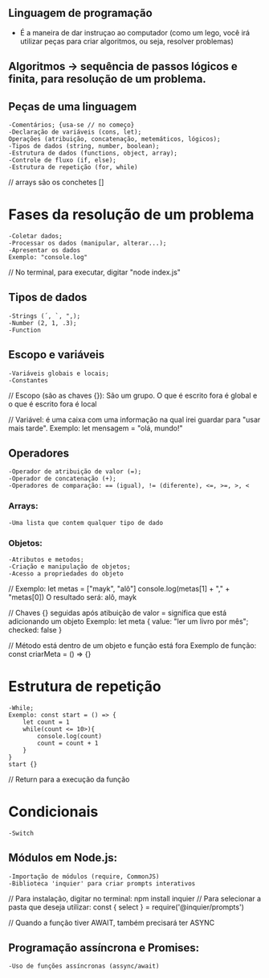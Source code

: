 ## Linguagem de programação
 - É a maneira de dar instruçao ao computador (como um lego, você irá utilizar peças para criar algoritmos, ou seja, resolver problemas)


## Algoritmos -> sequência de passos lógicos e finita, para resolução de um problema.

## Peças de uma linguagem
    -Comentários; {usa-se // no começo}
    -Declaração de variáveis (cons, let);
    Operações (atribuição, concatenação, metemáticos, lógicos);
    -Tipos de dados (string, number, boolean);
    -Estrutura de dados (functions, object, array);
    -Controle de fluxo (if, else);
    -Estrutura de repetição (for, while)

// arrays são os conchetes []

# Fases da resolução de um problema
    -Coletar dados;
    -Processar os dados (manipular, alterar...);
    -Apresentar os dados
    Exemplo: "console.log"

// No terminal, para executar, digitar "node index.js"


## Tipos de dados
    -Strings (´, `, ",);
    -Number (2, 1, .3);
    -Function

## Escopo e variáveis
    -Variáveis globais e locais;
    -Constantes

// Escopo (são as chaves {}): São um grupo. O que é escrito fora é global e o que é escrito fora é local

// Variável: é uma caixa com uma informação na qual irei guardar para "usar mais tarde". Exemplo: let mensagem = "olá, mundo!"

## Operadores
    -Operador de atribuição de valor (=);
    -Operador de concatenação (+);
    -Operadores de comparação: == (igual), != (diferente), <=, >=, >, <

### Arrays:
    -Uma lista que contem qualquer tipo de dado

### Objetos:
    -Atributos e metodos;
    -Criação e manipulação de objetos;
    -Acesso a propriedades do objeto


// Exemplo: let metas = ["mayk", "alô"]
console.log(metas[1] + "," + "metas[0])
O resultado será: alô, mayk

// Chaves {} seguidas após atibuição de valor = significa que está adicionando um objeto
Exemplo: let meta {
    value: "ler um livro por mês";
    checked: false 
}

// Método está dentro de um objeto e função está fora
Exemplo de função: const criarMeta = () => {}


# Estrutura de repetição
    -While;
    Exemplo: const start = () => {
        let count = 1
        while(count <= 10>){
            console.log(count)
            count = count + 1
        }
    }
    start {}

// Return para a execução da função

# Condicionais
    -Switch

## Módulos em Node.js:
    -Importação de módulos (require, CommonJS)
    -Biblioteca 'inquier' para criar prompts interativos

// Para instalação, digitar no terminal: npm install inquier
// Para selecionar a pasta que deseja utilizar: const { select } = require('@inquier/prompts')


// Quando a função tiver AWAIT, também precisará ter ASYNC

## Programação assíncrona e Promises:
    -Uso de funções assíncronas (assync/await)